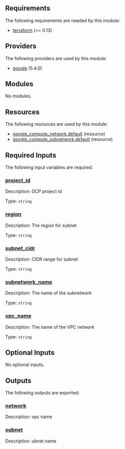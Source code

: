 <!-- BEGIN_TF_DOCS -->
## Requirements

The following requirements are needed by this module:

- <a name="requirement_terraform"></a> [terraform](#requirement\_terraform) (>= 0.13)

## Providers

The following providers are used by this module:

- <a name="provider_google"></a> [google](#provider\_google) (5.4.0)

## Modules

No modules.

## Resources

The following resources are used by this module:

- [google_compute_network.default](https://registry.terraform.io/providers/hashicorp/google/latest/docs/resources/compute_network) (resource)
- [google_compute_subnetwork.default](https://registry.terraform.io/providers/hashicorp/google/latest/docs/resources/compute_subnetwork) (resource)

## Required Inputs

The following input variables are required:

### <a name="input_project_id"></a> [project\_id](#input\_project\_id)

Description: GCP project id

Type: `string`

### <a name="input_region"></a> [region](#input\_region)

Description: The region for subnet

Type: `string`

### <a name="input_subnet_cidr"></a> [subnet\_cidr](#input\_subnet\_cidr)

Description: CIDR range for subnet

Type: `string`

### <a name="input_subnetwork_name"></a> [subnetwork\_name](#input\_subnetwork\_name)

Description: The name of the subnetwork

Type: `string`

### <a name="input_vpc_name"></a> [vpc\_name](#input\_vpc\_name)

Description: The name of the VPC network

Type: `string`

## Optional Inputs

No optional inputs.

## Outputs

The following outputs are exported:

### <a name="output_network"></a> [network](#output\_network)

Description: vpc name

### <a name="output_subnet"></a> [subnet](#output\_subnet)

Description: ubnet name
<!-- END_TF_DOCS -->    